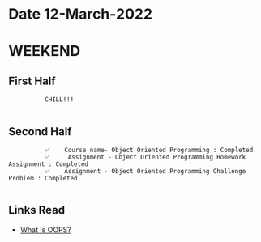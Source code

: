 
# Date 12-March-2022

# WEEKEND

## First Half
```
          CHILL!!!
  
```
## Second Half
```
          ✅    Course name- Object Oriented Programming : Completed
          ✅     Assignment - Object Oriented Programming Homework Assignment : Completed
          ✅    Assignment - Object Oriented Programming Challenge Problem : Completed
       
```
## Links Read
- [What is OOPS?](https://www.indeed.com/career-advice/career-development/what-is-object-oriented-programming?from=careeradvice-US)